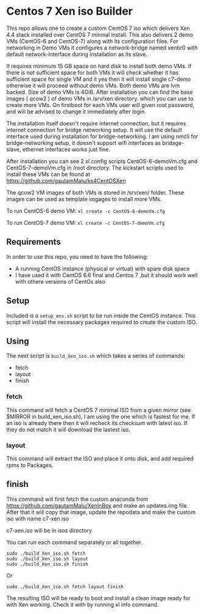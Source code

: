 # Centos 7 Xen iso Builder

This repo allows one to create a custom CentOS 7 iso which delivers Xen 4.4 stack installed over CentOS 7 minmal install. This also delivers 2 demo VMs (CentOS-6 and CentOS-7) along with its configuration files. For networking in Demo VMs it configures a network-bridge named xenbr0 with default network-interface during installation as its slave.

It requires minimum 15 GB space on hard disk to install both demo VMs. if there is not sufficient space for both VMs it will check whether it has sufficient space for single VM and it yes then it will install single c7-demo otherwise it will proceed without demo VMs. Both demo VMs are lvm backed. Size of demo VMs is 4GiB. After installation you can find the base images ( qcow2 ) of demo VMs in /srv/xen directory. which you can use to create more VMs. On firstboot for each VMs user will given root password, and will be advised to change it immediately after login.

The installation itself doesn't require internet connection, but it requires internet connection for bridge networking setup. It will use the default interface used during installation for bridge-networking. I am using nmcli for bridge-networking setup, it doesn't support wifi interfaces as bridage-slave, ethernet interfaces works just fine.

After installation you can see 2 xl config scripts CentOS-6-demoVm.cfg and CentOS-7-demoVm.cfg in /root directory. The kickstart scripts used to install these VMs can be found at https://github.com/gautamMalu/ks4CentOSXen

The qcow2 VM images of both VMs is stored in /srv/xen/ folder. These images can be used as template imgages to install more VMs.

To run CentOS-6 demo VM: 
`xl create -c CentOS-6-demoVm.cfg`

To run CentOS-7 demo VM: 
`xl create -c CentOS-7-demoVm.cfg`

## Requirements

In order to use this repo, you need to have the following:

 * A running CentOS instance (physical or virtual) with spare disk space
 * I have used it with CentOS 6.6 final and Centos 7 ,but it should work well with othere versions of CentOs also 

## Setup

Included is a `setup_env.sh` script to be run inside the CentOS instance.  This
script will install the necessary packages required to create the custom ISO.

## Using

The next script is `build_Xen_iso.sh` which takes a series of commands:

 * fetch
 * layout
 * finish

### fetch
This command will fetch a CentOS 7 minimal ISO from a given mirror (see $MIRROR in build_xen_iso.sh), I am using the one which is fastest for me. If an iso is already there then it will recheck its checksum with latest iso. If they do not match it will download the lastest iso.

### layout
This command will extract the ISO and place it onto disk, and add required rpms to Packages.

## finish
This command will first fetch the custom anaconda from https://github.com/gautamMalu/XenInBox and make an updates.img file. After that it will copy that image, update the repodata and make the custom iso with name c7-xen.iso

c7-xen.iso will be in isos directory

You can run each command separately or all together.

```
sudo ./build_Xen_iso.sh fetch
sudo ./build_Xen_iso.sh layout
sudo ./build_Xen_iso.sh finish
```

Or

`sudo ./build_Xen_iso.sh fetch layout finish`

The resulting ISO will be ready to boot and install a clean image ready for
with Xen working. 
Check it with by running xl info command.


